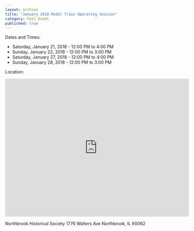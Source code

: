 ```yaml
---
layout: archive
title: "January 2018 Model Train Operating Session"
category: Past Event
published: true
---
```

Dates and Times:
- Saturday, January 21, 2018 - 12:00 PM to 4:00 PM
- Sunday, January 22, 2018 - 12:00 PM to 3:00 PM
- Saturday, January 27, 2018 - 12:00 PM to 4:00 PM 
- Sunday, January 28, 2018 - 12:00 PM to 3:00 PM

Location:
<iframe src="https://www.google.com/maps/embed?pb=!1m14!1m8!1m3!1d11836.228367392465!2d-87.8243469!3d42.127661!3m2!1i1024!2i768!4f13.1!3m3!1m2!1s0x0%3A0x8ae2aa269e6d85fd!2sNorthbrook+Historical+Society!5e0!3m2!1sen!2sus!4v1537204009013" width="600" height="450" frameborder="0" style="border:0" allowfullscreen></iframe>

Northbrook Historical Society
1776 Walters Ave
Northbrook, IL 60062
